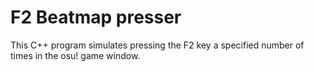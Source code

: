 # F2 Beatmap presser
 This C++ program simulates pressing the F2 key a specified number of times in the osu! game window.

